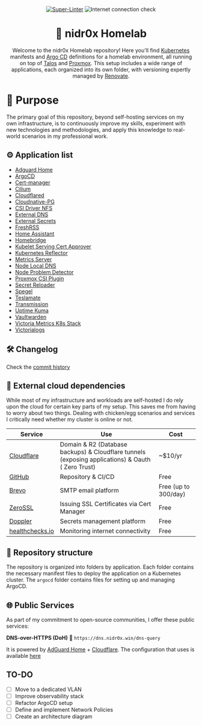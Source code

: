 <div align="center">

[![Super-Linter](https://github.com/nidr0x/k8s-gitops/actions/workflows/lint.yaml/badge.svg)](https://github.com/marketplace/actions/super-linter)
![Internet connection check](https://healthchecks.io/b/2/3cb6473d-5f04-48aa-8047-4f52d83cdcb7.svg)

# 🏡 nidr0x Homelab

Welcome to the nidr0x Homelab repository! Here you'll find [Kubernetes](https://kubernetes.io/) manifests and [Argo CD](https://argoproj.github.io/cd/) definitions for a homelab environment, all running on top of [Talos](https://talos.dev) and [Proxmox](https://www.proxmox.com/en/). This setup includes a wide range of applications, each organized into its own folder, with versioning expertly managed by [Renovate](https://www.mend.io/renovate/).

</div>

# 🧪 Purpose

The primary goal of this repository, beyond self-hosting services on my own infrastructure, is to continuously improve my skills, experiment with new technologies and methodologies, and apply this knowledge to real-world scenarios in my professional work.

## ⚙️ Application list

- [Adguard Home](https://github.com/AdguardTeam/AdGuardHome)
- [ArgoCD](https://github.com/argoproj/argo-cd)
- [Cert-manager](https://github.com/cert-manager/cert-manager)
- [Cilium](https://cilium.io/)
- [Cloudflared](https://github.com/cloudflare/cloudflared)
- [Cloudnative-PG](https://github.com/cloudnative-pg/cloudnative-pg)
- [CSI Driver NFS](https://github.com/kubernetes-csi/csi-driver-nfs)
- [External DNS](https://github.com/kubernetes-sigs/external-dns)
- [External Secrets](https://github.com/external-secrets/external-secrets)
- [FreshRSS](https://freshrss.org/)
- [Home Assistant](https://github.com/home-assistant/docker)
- [Homebridge](https://homebridge.io/)
- [Kubelet Serving Cert Approver](https://github.com/alex1989hu/kubelet-serving-cert-approver)
- [Kubernetes Reflector](https.com/emberstack/kubernetes-reflector)
- [Metrics Server](https://github.com/kubernetes-sigs/metrics-server)
- [Node Local DNS](https://kubernetes.io/docs/tasks/administer-cluster/nodelocaldns/)
- [Node Problem Detector](https://github.com/kubernetes/node-problem-detector)
- [Proxmox CSI Plugin](https://github.com/sergelogvinov/proxmox-csi-plugin)
- [Secret Reloader](https://github.com/stakater/Reloader)
- [Spegel](https://github.com/spegel-sd/spegel)
- [Teslamate](https://github.com/teslamate-org/teslamate)
- [Transmission](https://github.com/transmission/transmission)
- [Uptime Kuma](https://github.com/louislam/uptime-kuma)
- [Vaultwarden](https://github.com/dani-garcia/vaultwarden)
- [Victoria Metrics K8s Stack](https://github.com/VictoriaMetrics/helm-charts/tree/master/charts/victoria-metrics-k8s-stack)
- [Victorialogs](https://github.com/VictoriaMetrics/VictoriaMetrics/tree/master/app/victorialogs)

## 🛠️ Changelog

Check the [commit history](https://github.com/nidr0x/k8s-gitops/commits/master)

## 🔗 External cloud dependencies

While most of my infrastructure and workloads are self-hosted I do rely upon the cloud for certain key parts of my setup. This saves me from having to worry about two things. Dealing with chicken/egg scenarios and services I critically need whether my cluster is online or not.

| Service                                    | Use                                                                                               | Cost                 |
| ------------------------------------------ | ------------------------------------------------------------------------------------------------- | -------------------- |
| [Cloudflare](https://www.cloudflare.com/)  | Domain & R2 (Database backups) & Cloudflare tunnels (exposing applications) & Oauth ( Zero Trust) | ~$10/yr              |
| [GitHub](https://www.github.com/)          | Repository & CI/CD                                                                                | Free                 |
| [Brevo](https://www.brevo.com/)            | SMTP email platform                                                                               | Free (up to 300/day) |
| [ZeroSSL](https://www.zerossl.com/)        | Issuing SSL Certificates via Cert Manager                                                         | Free                 |
| [Doppler](https://www.doppler.com/)        | Secrets management platform                                                                       | Free                 |
| [healthchecks.io](https://healthchecks.io) | Monitoring internet connectivity                                                                  | Free                 |

## 📁 Repository structure

The repository is organized into folders by application. Each folder contains the necessary manifest files to deploy the application on a Kubernetes cluster. The `argocd` folder contains files for setting up and managing ArgoCD.

## 🌐 Public Services

As part of my commitment to open-source communities, I offer these public services:

**DNS-over-HTTPS (DoH)**
🔗 `https://dns.nidr0x.win/dns-query`

It is powered by [AdGuard Home](https://github.com/AdguardTeam/AdGuardHome) + [Cloudflare](https://www.cloudflare.com). The configuration that uses is available [here](https://github.com/nidr0x/k8s-gitops/blob/master/kubernetes/main/apps/adguardhome/config/AdGuardHome.yaml)

## TO-DO

- [ ] Move to a dedicated VLAN
- [ ] Improve observability stack
- [ ] Refactor ArgoCD setup
- [ ] Define and implement Network Policies
- [ ] Create an architecture diagram
